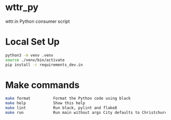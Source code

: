 # wttr_py
wttr.in Python consumer script

# Local Set Up 
```bash 
python3 -m venv .venv
source ./venv/bin/activate
pip install -r requirements_dev.in 
```


# Make commands
```bash 
make format          Format the Python code using black
make help            Show this help
make lint            Run black, pylint and flake8 
make run             Run main without args City defaults to Christchurch
```



